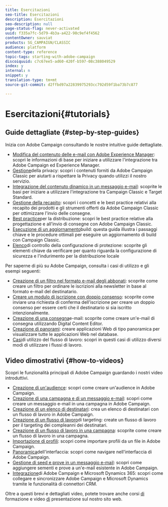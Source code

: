 ```yaml
---
title: Esercitazioni
seo-title: Esercitazioni
description: Esercitazioni
seo-description: null
page-status-flag: never-activated
uuid: f335a7fc-5d79-4b3a-a422-98c9ef4f4562
contentOwner: sauviat
products: SG_CAMPAIGN/CLASSIC
audience: platform
content-type: reference
topic-tags: starting-with-adobe-campaign
discoiquuid: c7c67ee5-ad60-420f-b597-08c388049529
index: y
internal: n
snippet: y
translation-type: tm+mt
source-git-commit: d2ffbd97a22839975293cc792d59f1ba73b7c877

---
```



# Esercitazioni{#tutorials}

## Guide dettagliate {#step-by-step-guides}

Inizia con Adobe Campaign consultando le nostre intuitive guide dettagliate.

* [Modifica del contenuto delle e-mail con Adobe Experience Manager](https://docs.campaign.adobe.com/doc/AC/getting_started/EN/aem.html): scopri le informazioni di base per iniziare a utilizzare l&#39;integrazione tra Adobe Campaign ed Experience Manager.
* [Gestione](https://helpx.adobe.com/campaign/kb/acc-privacy.html)della privacy: scopri i contenuti forniti da Adobe Campaign Classic per aiutarti a rispettare la Privacy quando utilizzi il nostro servizio.
* [Integrazione del contenuto dinamico in un messaggio e-mail](https://docs.campaign.adobe.com/doc/AC/getting_started/EN/target.html): scoprite le basi per iniziare a utilizzare l&#39;integrazione tra Campaign Classic e Target Standard.
* [Gestione della recapito](https://docs.campaign.adobe.com/doc/AC/getting_started/EN/deliverability.html): scopri i concetti e le best practice relativi alla recapito dei prodotti e gli strumenti offerti da Adobe Campaign Classic per ottimizzare l&#39;invio delle consegne.
* [Best practice](https://docs.campaign.adobe.com/doc/AC/getting_started/EN/deliveryBestPractices.html)per la distribuzione: scopri le best practice relative alla progettazione e all&#39;invio di consegne con Adobe Campaign Classic.
* [Esecuzione di un aggiornamento](https://docs.campaign.adobe.com/doc/AC/getting_started/EN/buildUpgrade.html)build: questa guida illustra i passaggi chiave e le procedure ottimali per eseguire un aggiornamento di build con Campaign Classic.
* [Elenco](https://docs.campaign.adobe.com/doc/AC/getting_started/EN/security.html)di controllo della configurazione di protezione: scoprite gli elementi chiave da verificare per quanto riguarda la configurazione di sicurezza e l&#39;indurimento per la distribuzione locale

Per saperne di più su Adobe Campaign, consulta i casi di utilizzo e gli esempi seguenti:

* [Creazione di un filtro nel formato e-mail degli abbonati](../../platform/using/use-case.md#creating-a-filter-on-the-email-format-of-subscribers): scoprite come creare un filtro per ordinare le iscrizioni alla newsletter in base al formato e-mail del destinatario.
* [Creare un modulo di iscrizione con doppio consenso](../../web/using/use-cases--web-forms.md#create-a-subscription--form-with-double-opt-in): scoprite come inviare una richiesta di conferma dell’iscrizione per creare un doppio consenso per essere certi che il destinatario si sia iscritto intenzionalmente.
* [Creazione di una consegna](../../web/using/use-case--creating-an-email-delivery.md)e-mail: scoprite come creare un&#39;e-mail di consegna utilizzando Digital Content Editor.
* [Creazione di panorami](../../web/using/use-cases--creating-overviews.md): creare applicazioni Web di tipo panoramica per visualizzare tutte le applicazioni Web nel database.
* [Casi](../../workflow/using/using-the-local-approval-activity.md)di utilizzo del flusso di lavoro: scopri in questi casi di utilizzo diversi modi di utilizzare i flussi di lavoro.

## Video dimostrativi {#how-to-videos}

Scopri le funzionalità principali di Adobe Campaign guardando i nostri video introduttivi.

* [Creazione di un&#39;audience](https://docs.adobe.com/content/help/en/campaign-learn/campaign-classic-tutorials/getting-started/creating-a-list-of-recipients.html): scopri come creare un&#39;audience in Adobe Campaign.
* [Creazione di una campagna e di un messaggio e-mail](https://docs.adobe.com/content/help/en/campaign-learn/campaign-classic-tutorials/getting-started/creating-a-campaign-and-an-email.html): scopri come creare un messaggio e-mail in una campagna in Adobe Campaign.
* [Creazione di un elenco di destinatari](https://docs.adobe.com/content/help/en/campaign-learn/campaign-classic-tutorials/getting-started/creating-a-list-of-recipients.html): crea un elenco di destinatari con un flusso di lavoro in Adobe Campaign.
* [Creazione di un flusso di lavoro](https://docs.adobe.com/content/help/en/campaign-learn/campaign-classic-tutorials/getting-started/creating-a-targeting-workflow.html)di targeting: create un flusso di lavoro per il targeting dei compleanni dei destinatari.
* [Creazione di un flusso di lavoro in una campagna](https://docs.adobe.com/content/help/en/campaign-learn/campaign-classic-tutorials/getting-started/creating-a-workflow.html): scoprite come creare un flusso di lavoro in una campagna.
* [Importazione di profili](https://docs.adobe.com/content/help/en/campaign-learn/campaign-classic-tutorials/getting-started/importing-profiles.html): scopri come importare profili da un file in Adobe Campaign.
* [Panoramica](https://docs.adobe.com/content/help/en/campaign-learn/campaign-classic-tutorials/getting-started/interface-overview.html)dell&#39;interfaccia: scopri come navigare nell&#39;interfaccia di Adobe Campaign.
* [Gestione di seed e prove in un messaggio e-mail](https://docs.adobe.com/content/help/en/campaign-learn/campaign-classic-tutorials/getting-started/managing-seed-and-proofs.html): scopri come aggiungere sementi e prove a un&#39;e-mail esistente in Adobe Campaign.
* [Integrazione](https://docs.adobe.com/content/help/en/campaign-learn/campaign-classic-tutorials/integrating/dynamics365-integration.html)di Adobe Campaign e Microsoft Dynamics 365: scopri come collegare e sincronizzare Adobe Campaign e Microsoft Dynamics tramite le funzionalità di connettori CRM.

Oltre a questi brevi e dettagliati video, potete trovare anche corsi [di](https://training.adobe.com/training/courses.html) formazione e video [di](https://www.adobe.com/training/video.html) presentazione sul nostro sito web.
